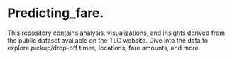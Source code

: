 # Predicting_fare.
This repository contains analysis, visualizations, and insights derived from the public dataset available on the TLC website. Dive into the data to explore pickup/drop-off times, locations, fare amounts, and more.
